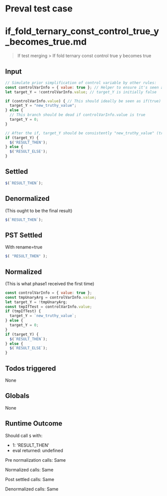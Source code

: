 # Preval test case

# if_fold_ternary_const_control_true_y_becomes_true.md

> If test merging > If fold ternary const control true y becomes true

## Input

`````js filename=intro
// Simulate prior simplification of control variable by other rules:
const controlVarInfo = { value: true }; // Helper to ensure it's seen as effectively true
let target_Y = !controlVarInfo.value; // target_Y is initially false

if (controlVarInfo.value) { // This should ideally be seen as if(true) by the rule if it's a BooleanLiteral
  target_Y = "new_truthy_value"; 
} else {
  // This branch should be dead if controlVarInfo.value is true
  target_Y = 0; 
}

// After the if, target_Y should be consistently "new_truthy_value" (truthy).
if (target_Y) { 
  $('RESULT_THEN'); 
} else { 
  $('RESULT_ELSE'); 
}
`````


## Settled


`````js filename=intro
$(`RESULT_THEN`);
`````


## Denormalized
(This ought to be the final result)

`````js filename=intro
$(`RESULT_THEN`);
`````


## PST Settled
With rename=true

`````js filename=intro
$( "RESULT_THEN" );
`````


## Normalized
(This is what phase1 received the first time)

`````js filename=intro
const controlVarInfo = { value: true };
const tmpUnaryArg = controlVarInfo.value;
let target_Y = !tmpUnaryArg;
const tmpIfTest = controlVarInfo.value;
if (tmpIfTest) {
  target_Y = `new_truthy_value`;
} else {
  target_Y = 0;
}
if (target_Y) {
  $(`RESULT_THEN`);
} else {
  $(`RESULT_ELSE`);
}
`````


## Todos triggered


None


## Globals


None


## Runtime Outcome


Should call `$` with:
 - 1: 'RESULT_THEN'
 - eval returned: undefined

Pre normalization calls: Same

Normalized calls: Same

Post settled calls: Same

Denormalized calls: Same
